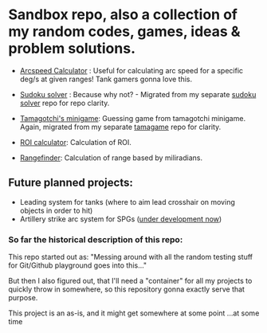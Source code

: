 # Sandbox repo, also a collection of my random codes, games, ideas & problem solutions.

* [Arcspeed Calculator](https://github.com/vajdao/pyproject/tree/master/arcspeed_calculator) : Useful for calculating arc speed for a specific deg/s at given ranges! Tank gamers gonna love this.

* [Sudoku solver](https://github.com/vajdao/pyproject/tree/master/sudoku_solver) : Because why not? - Migrated from my separate [sudoku solver](https://github.com/vajdao/sudoku_solver) repo for repo clarity.

* [Tamagotchi's minigame](https://github.com/vajdao/pyproject/tree/master/Tamagame): Guessing game from tamagotchi minigame. Again, migrated from my separate [tamagame](https://github.com/vajdao/Tamagame) repo for clarity.

* [ROI calculator](https://github.com/vajdao/pyproject/tree/master/roi): Calculation of ROI.

* [Rangefinder](https://github.com/vajdao/pyproject/tree/master/rangefinder): Calculation of range based by miliradians.


## Future planned projects:
* Leading system for tanks (where to aim lead crosshair on moving objects in order to hit)
* Artillery strike arc system for SPGs ([under development now](https://github.com/vajdao/pyproject/tree/master/ballistics))


### So far the historical description of this repo:
This repo started out as: "Messing around with all the random testing stuff for Git/Github playground goes into this..."

But then I also figured out, that I'll need a "container" for all my projects to quickly throw in somewhere, so this repository gonna exactly serve that purpose.

This project is an as-is, and it might get somewhere at some point ...at some time

